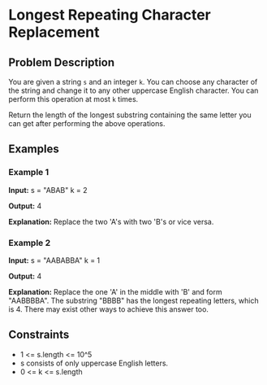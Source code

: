 # Longest Repeating Character Replacement

## Problem Description

You are given a string `s` and an integer `k`. You can choose any character of the string and change it to any other uppercase English character. You can perform this operation at most `k` times.

Return the length of the longest substring containing the same letter you can get after performing the above operations.

## Examples

### Example 1

**Input:** 
s = "ABAB"
k = 2


**Output:** 
4

**Explanation:** Replace the two 'A's with two 'B's or vice versa.

### Example 2

**Input:** 
s = "AABABBA"
k = 1

**Output:** 
4

**Explanation:** Replace the one 'A' in the middle with 'B' and form "AABBBBA". The substring "BBBB" has the longest repeating letters, which is 4. There may exist other ways to achieve this answer too.

## Constraints

- 1 <= s.length <= 10^5
- s consists of only uppercase English letters.
- 0 <= k <= s.length
